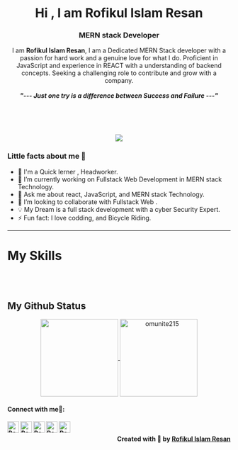 <h1 align="center">Hi , I am  Rofikul Islam Resan</h1><h3 align="center">MERN stack Developer</h3>

<p align="center">
    I am <b>Rofikul Islam Resan</b>, I am a Dedicated MERN Stack developer with a passion for hard work and a genuine love for what I do. Proficient in JavaScript and experience in REACT with a understanding of backend concepts. Seeking a challenging role to contribute and grow with a company.
  <br>
  <br>
  <b><i>"--- Just one try is a difference between Success and Failure ---"</i></b>
</p>

<br>
<br>
<br>
<p  align="center">
<img src="https://i.ibb.co/4gC2281/1-238-Medium.png">
</p>
<h3>Little facts about me 🧑</h3>

- 🧞 I'm a Quick lerner , Headworker.
- 🔭 I’m currently working on Fullstack Web Development in MERN stack Technology.
- 💬 Ask me about react, JavaScript, and MERN stack Technology.
- 👯 I’m looking to collaborate with Fullstack Web .
- 💡 My Dream is a full stack development with a cyber Security Expert.
- ⚡ Fun fact: I love codding, and Bicycle Riding.
  <br>

---

# My Skills

## <p></p><br>

<h2> My Github Status </h2>
<p align="center">
  <a href="https://github.com/rofikul-resan">
    <img align="center" height="175px"  src="https://github-readme-stats.vercel.app/api/top-langs/?username=rofikul-resan&text_color=FFFFFF&bg_color=000000&title_color=94b4a4&langs_count=15&layout=compact&hide_border=true" />
  </a> <span> <span> <span> <span>
  <a href="https://github.com/rofikul-resan">
    <img align="center" height="175px" src="https://github-readme-streak-stats.herokuapp.com/?user=rofikul-resan&text_color=FFFFFF&bg_color=000000&title_color=94b4a4&langs_count=15&layout=compact&hide_border=true" alt="omunite215" />
  </a>
</p>
<h4> Connect with me🤝: <h4>
  </hr>
  <a href="https://www.linkedin.com/in/rofikul-islam-resan-74555a278/">
   <img align="left" alt=" Rofikul Islam Resan | Linkedin" width="26px" src="https://www.vectorlogo.zone/logos/linkedin/linkedin-icon.svg" />
  </a> <span>  <span>
  <a href="mailto:resan6231@gmail.com">
    <img align="left" alt="Rofikul Islam Resan | Gmail" width="26px" src="https://www.vectorlogo.zone/logos/gmail/gmail-icon.svg" />
  </a> <span>  <span>
  <a href="https://www.facebook.com/resan.rafin">
    <img align="left" alt="Rofikul Islam Resan | facebook" width="26px" src="https://www.vectorlogo.zone/logos/facebook/facebook-official.svg" />
  </a> <span>  <span>
   <a href="https://github.com/rofikul-resan">
    <img align="left" alt="Rofikul Islam Resan | Github" width="26px" src="https://www.vectorlogo.zone/logos/github/github-tile.svg" />
  </a> <span>  <span>
  <a href="https://rofikul-resan.web.app/">
    <img align="left" alt="Rofikul Islam Resan | Portfolio" width="26px" src="https://www.svgrepo.com/show/474386/internet.svg" />
  </a>
  <br>
<p align="right" > Created with 🧡 by <a href="https://github.com/rofikul-resan">Rofikul Islam Resan</a></p>
